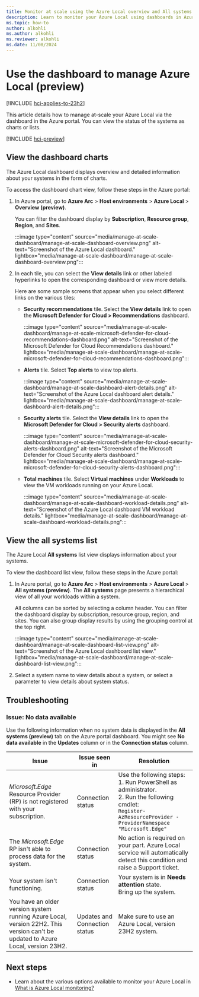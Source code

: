 ```yaml
---
title: Monitor at scale using the Azure Local overview and All systems page (preview)
description: Learn to monitor your Azure Local using dashboards in Azure portal. You can view the status of Azure Local as charts or lists (preview).
ms.topic: how-to
author: alkohli
ms.author: alkohli
ms.reviewer: alkohli
ms.date: 11/08/2024
---
```


# Use the dashboard to manage Azure Local (preview)

[!INCLUDE [hci-applies-to-23h2](../../hci/includes/hci-applies-to-23h2.md)]

This article details how to manage at-scale your Azure Local via the dashboard in the Azure portal. You can view the status of the systems as charts or lists.

[!INCLUDE [hci-preview](../../hci/includes/hci-preview.md)]

## View the dashboard charts

The Azure Local dashboard displays overview and detailed information about your systems in the form of charts.

To access the dashboard chart view, follow these steps in the Azure portal:

1. In Azure portal, go to **Azure Arc** > **Host environments** > **Azure Local** > **Overview (preview)**.

   You can filter the dashboard display by **Subscription**, **Resource group**, **Region**, and **Sites**.

   :::image type="content" source="media/manage-at-scale-dashboard/manage-at-scale-dashboard-overview.png" alt-text="Screenshot of the Azure Local dashboard." lightbox="media/manage-at-scale-dashboard/manage-at-scale-dashboard-overview.png":::

1. In each tile, you can select the **View details** link or other labeled hyperlinks to open the corresponding dashboard or view more details.

   Here are some sample screens that appear when you select different links on the various tiles:

   - **Security recommendations** tile. Select the **View details** link to open the **Microsoft Defender for Cloud > Recommendations** dashboard.

      :::image type="content" source="media/manage-at-scale-dashboard/manage-at-scale-microsoft-defender-for-cloud-recommendations-dashboard.png" alt-text="Screenshot of the Microsoft Defender for Cloud Recommendations dashboard." lightbox="media/manage-at-scale-dashboard/manage-at-scale-microsoft-defender-for-cloud-recommendations-dashboard.png":::

   - **Alerts** tile. Select **Top alerts** to view top alerts.

      :::image type="content" source="media/manage-at-scale-dashboard/manage-at-scale-dashboard-alert-details.png" alt-text="Screenshot of the Azure Local dashboard alert details." lightbox="media/manage-at-scale-dashboard/manage-at-scale-dashboard-alert-details.png":::

   - **Security alerts** tile. Select the **View details** link to open the **Microsoft Defender for Cloud > Security alerts** dashboard.

      :::image type="content" source="media/manage-at-scale-dashboard/manage-at-scale-microsoft-defender-for-cloud-security-alerts-dashboard.png" alt-text="Screenshot of the Microsoft Defender for Cloud Security alerts dashboard." lightbox="media/manage-at-scale-dashboard/manage-at-scale-microsoft-defender-for-cloud-security-alerts-dashboard.png":::

   - **Total machines** tile. Select **Virtual machines** under **Workloads** to view the VM workloads running on your Azure Local.

      :::image type="content" source="media/manage-at-scale-dashboard/manage-at-scale-dashboard-workload-details.png" alt-text="Screenshot of the Azure Local dashboard VM workload details." lightbox="media/manage-at-scale-dashboard/manage-at-scale-dashboard-workload-details.png":::

## View the all systems list

The Azure Local **All systems** list view displays information about your systems.

To view the dashboard list view, follow these steps in the Azure portal:

1. In Azure portal, go to **Azure Arc** > **Host environments** > **Azure Local** > **All systems (preview)**. The **All systems** page presents a hierarchical view of all your workloads within a system.

   All columns can be sorted by selecting a column header. You can filter the dashboard display by subscription, resource group, region, and sites. You can also group display results by using the grouping control at the top right.

   :::image type="content" source="media/manage-at-scale-dashboard/manage-at-scale-dashboard-list-view.png" alt-text="Screenshot of the Azure Local dashboard list view." lightbox="media/manage-at-scale-dashboard/manage-at-scale-dashboard-list-view.png":::

1. Select a system name to view details about a system, or select a parameter to view details about system status.

## Troubleshooting

### Issue: No data available

Use the following information when no system data is displayed in the **All systems (preview)** tab on the Azure portal dashboard. You might see **No data available** in the **Updates** column or in the **Connection status** column.

| Issue | Issue seen in | Resolution |
|-------|---------------|-------|
| *Microsoft.Edge* Resource Provider (RP) is not registered with your subscription. | Connection status | Use the following steps: <br> 1. Run PowerShell as administrator. <br> 2. Run the following cmdlet: <br> `Register-AzResourceProvider -ProviderNamespace "Microsoft.Edge"` |
| The *Microsoft.Edge* RP isn't able to process data for the system. | Connection status | No action is required on your part. Azure Local service will automatically detect this condition and raise a Support ticket.  |
| Your system isn't functioning. | Connection status | Your system is in **Needs attention** state. <br> Bring up the system. |
| You have an older version system running Azure Local, version 22H2. This version can't be updated to Azure Local, version 23H2. | Updates and Connection status | Make sure to use an Azure Local, version 23H2 system. |

## Next steps

- Learn about the various options available to monitor your Azure Local in [What is Azure Local monitoring?](../concepts/monitoring-overview.md)